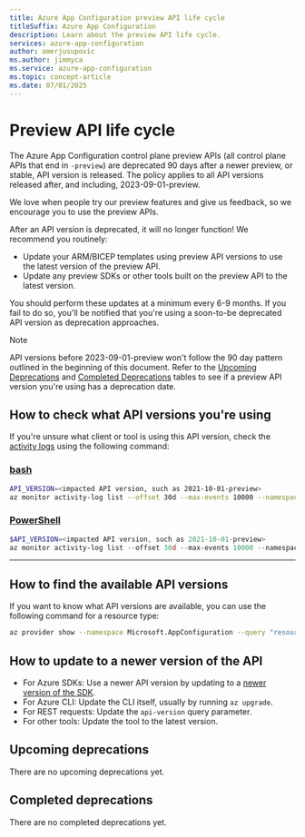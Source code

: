 ```yaml
---
title: Azure App Configuration preview API life cycle
titleSuffix: Azure App Configuration
description: Learn about the preview API life cycle.
services: azure-app-configuration
author: amerjusupovic
ms.author: jimmyca
ms.service: azure-app-configuration
ms.topic: concept-article
ms.date: 07/01/2025
---
```


# Preview API life cycle

The Azure App Configuration control plane preview APIs (all control plane APIs that end in `-preview`) are deprecated 90 days after a newer preview, or stable, API version is released. The policy applies to all API versions released after, and including, 2023-09-01-preview.

We love when people try our preview features and give us feedback, so we encourage you to use the preview APIs.

After an API version is deprecated, it will no longer function! We recommend you routinely:
- Update your ARM/BICEP templates using preview API versions to use the latest version of the preview API.
- Update any preview SDKs or other tools built on the preview API to the latest version.

You should perform these updates at a minimum every 6-9 months. If you fail to do so, you'll be notified that you're using a soon-to-be deprecated API version as deprecation approaches.

> [!NOTE]
> API versions before 2023-09-01-preview won't follow the 90 day pattern outlined in the beginning of this document. Refer to the [Upcoming Deprecations](#upcoming-deprecations) and [Completed Deprecations](#completed-deprecations) tables to see if a preview API version you're using has a deprecation date. 

## How to check what API versions you're using

If you're unsure what client or tool is using this API version, check the [activity logs](/azure/azure-monitor/essentials/activity-log)
using the following command:

### [bash](#tab/bash)

```bash
API_VERSION=<impacted API version, such as 2021-10-01-preview>
az monitor activity-log list --offset 30d --max-events 10000 --namespace Microsoft.AppConfiguration --query "[?eventName.value == 'EndRequest' && httpRequest.uri != null && contains(httpRequest.uri, '$API_VERSION')].[eventTimestamp, httpRequest.uri]" --output table
```

### [PowerShell](#tab/PowerShell)

```powershell
$API_VERSION=<impacted API version, such as 2021-10-01-preview>
az monitor activity-log list --offset 30d --max-events 10000 --namespace Microsoft.AppConfiguration | ConvertFrom-Json | Where-Object { $_.eventName.value -eq "EndRequest" -and $_.httpRequest.uri -match $API_VERSION } | Select-Object eventTimestamp, httpRequest | Format-Table -Wrap -AutoSize
```

---

## How to find the available API versions

If you want to know what API versions are available, you can use the following command for a resource type:

```bash
az provider show --namespace Microsoft.AppConfiguration --query "resourceTypes[?resourceType=='configurationStores'].apiVersions"
```

## How to update to a newer version of the API

- For Azure SDKs: Use a newer API version by updating to a [newer version of the SDK](https://github.com/Azure/AppConfiguration?tab=readme-ov-file#sdks).
- For Azure CLI: Update the CLI itself, usually by running `az upgrade`.
- For REST requests: Update the `api-version` query parameter.
- For other tools: Update the tool to the latest version.

## Upcoming deprecations

There are no upcoming deprecations yet.

## Completed deprecations

There are no completed deprecations yet.
